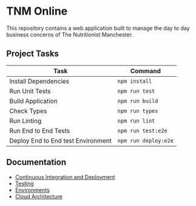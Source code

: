 # TNM Online

This repository contains a web application built to manage the day to day business concerns of The Nutritionist Manchester.

## Project Tasks

| Task                               | Command              |
| ---------------------------------- | -------------------- |
| Install Dependencies               | `npm install`        |
| Run Unit Tests                     | `npm run test`       |
| Build Application                  | `npm run build`      |
| Check Types                        | `npm run types`      |
| Run Linting                        | `npm run lint`       |
| Run End to End Tests               | `npm run test:e2e`   |
| Deploy End to End test Environment | `npm run deploy:e2e` |

## Documentation

- [Continuous Integration and Deployment](docs/ci.md)
- [Testing](docs/testing.md)
- [Environments](docs/environments.md)
- [Cloud Architecture](docs/cloud-architecture.md)
